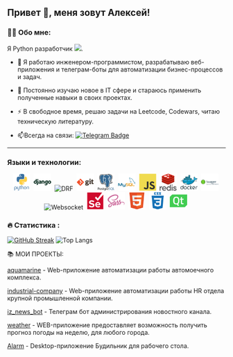 ## Привет 👋, меня зовут Алексей!

<!--
**SwedL/SwedL** is a ✨ _special_ ✨ repository because its `README.md` (this file) appears on your GitHub profile.

Here are some ideas to get you started:

- 🔭 I’m currently working on ...
- 🌱 I’m currently learning ...
- 👯 I’m looking to collaborate on ...
- 🤔 I’m looking for help with ...
- 💬 Ask me about ...
- 📫 How to reach me: ...
- 😄 Pronouns: ...
- ⚡ Fun fact: ...
-->

### :man_technologist: Обо мне:
Я Python разработчик <img src="https://media.giphy.com/media/m6pvmOSXuTEPaKFWBz/giphy.gif" width="30">.
- :telescope: Я работаю инженером-программистом, разрабатываю веб-приложения и телеграм-боты для автоматизации бизнес-процессов и задач.

- :seedling: Постоянно изучаю новое в IT сфере и стараюсь применить полученные навыки в своих проектах.

- :zap: В свободное время, решаю задачи на Leetcode, Codewars, читаю техническую литературу.

- :mailbox:Всегда на связи: [![Telegram Badge](https://img.shields.io/badge/-@swed555-blue?style=flat&logo=Telegram&logoColor=white)](https://t.me/swed555)

---
### Языки и технологии:
<div id="badges" align="center">
  <img src="https://github.com/devicons/devicon/blob/master/icons/python/python-original-wordmark.svg" title="Python" alt="Python" width="40" height="40"/>&nbsp;
  <img src="https://github.com/devicons/devicon/blob/master/icons/django/django-plain-wordmark.svg" title="Django" alt="Django" width="40" height="40"/>&nbsp;
  <img src="https://img.shields.io/badge/DRF-2C2C2C?style=for-the-badge&logo=DRF&logoColor=red" title="DRF" alt="DRF" width="40" height="40"/>&nbsp;
<!--   <img src="https://github.com/devicons/devicon/blob/master/icons/djangorest/djangorest-line-wordmark.svg" title="DRF" alt="DRF" width="40" height="40"/>&nbsp; -->
<!--   <img src="https://i.ibb.co/tQPwNXY/DRF.png" title="DRF" alt="DRF" width="40" height="40"/>&nbsp; -->
  <img src="https://github.com/devicons/devicon/blob/master/icons/git/git-original-wordmark.svg" title="Git" alt="Git" width="40" height="40"/>&nbsp;
  <img src="https://github.com/devicons/devicon/blob/master/icons/postgresql/postgresql-original-wordmark.svg" title="PostgreSQL" alt="PostgreSQL" width="40" height="40"/>&nbsp;
  <img src="https://github.com/devicons/devicon/blob/master/icons/mysql/mysql-original-wordmark.svg" title="MySQL" alt="MySQL" width="40" height="40"/>&nbsp;
  <img src="https://github.com/devicons/devicon/blob/master/icons/javascript/javascript-original.svg" title="JavaScript" alt="JavaScript" width="40" height="40"/>&nbsp;
  <img src="https://github.com/devicons/devicon/blob/master/icons/redis/redis-original-wordmark.svg" title="Redis" alt="Redis" width="40" height="40"/>&nbsp;
  <img src="https://github.com/devicons/devicon/blob/master/icons/docker/docker-original-wordmark.svg" title="Docker" alt="Docker" width="40" height="40"/>&nbsp;
  <img src="https://github.com/devicons/devicon/blob/master/icons/swagger/swagger-original-wordmark.svg" title="Swagger" alt="Swagger" width="40" height="40"/>&nbsp;
  <img src="https://i.ibb.co/k8BsT8b/websocket-1.png" title="Websocket" alt="Websocket" width="40" height="40"/>&nbsp;
  <img src="https://github.com/devicons/devicon/blob/master/icons/selenium/selenium-original.svg"  title="Selenium" alt="Selenium" width="40" height="40"/>&nbsp;
  <img src="https://github.com/devicons/devicon/blob/master/icons/sass/sass-original.svg"  title="Sass" alt="Sass" width="40" height="40"/>&nbsp;
  <img src="https://github.com/devicons/devicon/blob/master/icons/html5/html5-original.svg" title="HTML5" alt="HTML" width="40" height="40"/>&nbsp;
  <img src="https://github.com/devicons/devicon/blob/master/icons/css3/css3-plain-wordmark.svg"  title="CSS3" alt="CSS" width="40" height="40"/>&nbsp;
  <img src="https://github.com/devicons/devicon/blob/master/icons/qt/qt-original.svg" title="Qt" alt="Qt" width="40" height="40"/>&nbsp;
</div>


### :fire: Статистика :
[![GitHub Streak](https://github-readme-streak-stats.herokuapp.com?user=swedl&theme=github-dark-blue&hide_border=true)](https://git.io/streak-stats)
 ![Top Langs](https://github-readme-stats.vercel.app/api/top-langs/?username=swedl&theme=github_dark&hide_border=true&layout=compact)

:books: МОИ ПРОЕКТЫ:

<a href="https://github.com/SwedL/aquamarine">aquamarine</a> - Web-приложение автоматизации работы автомоечного комплекса.

<a href="https://github.com/SwedL/industrial-company">industrial-company</a> - Web-приложение автоматизации работы HR отдела крупной промышленной компании.

<a href="https://github.com/SwedL/iz_news_bot">iz_news_bot</a> - Телеграм бот администрирования новостного канала.

<a href="https://github.com/SwedL/weather">weather</a> - WEB-приложение предоставляет возможность получить прогноз погоды на неделю, для любого города.

<a href="https://github.com/SwedL/Alarm">Alarm</a> - Desktop-приложение Будильник для рабочего стола.


